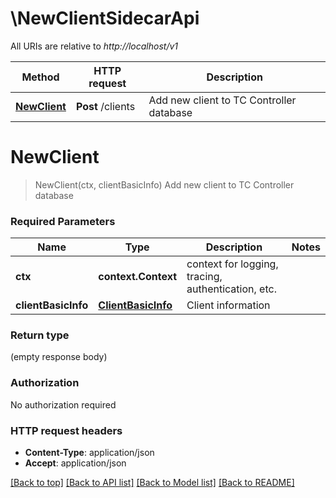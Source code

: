# \NewClientSidecarApi

All URIs are relative to *http://localhost/v1*

Method | HTTP request | Description
------------- | ------------- | -------------
[**NewClient**](NewClientSidecarApi.md#NewClient) | **Post** /clients | Add new client to TC Controller database


# **NewClient**
> NewClient(ctx, clientBasicInfo)
Add new client to TC Controller database



### Required Parameters

Name | Type | Description  | Notes
------------- | ------------- | ------------- | -------------
 **ctx** | **context.Context** | context for logging, tracing, authentication, etc.
  **clientBasicInfo** | [**ClientBasicInfo**](ClientBasicInfo.md)| Client information | 

### Return type

 (empty response body)

### Authorization

No authorization required

### HTTP request headers

 - **Content-Type**: application/json
 - **Accept**: application/json

[[Back to top]](#) [[Back to API list]](../README.md#documentation-for-api-endpoints) [[Back to Model list]](../README.md#documentation-for-models) [[Back to README]](../README.md)


